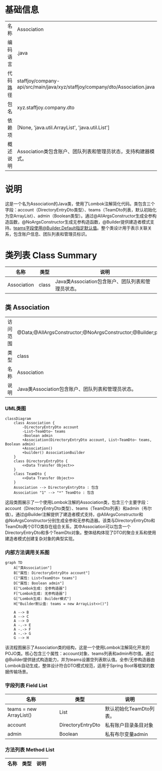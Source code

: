 # 基础信息

|      |      |
|------|------|
| 名称 | Association |
| 编码语言 | .java |
| 代码路径 | staffjoy/company-api/src/main/java/xyz/staffjoy/company/dto/Association.java |
| 包名 | xyz.staffjoy.company.dto |
| 依赖项 | [None, 'java.util.ArrayList', 'java.util.List'] |
| 概述说明 | Association类包含账户、团队列表和管理员状态，支持构建器模式。 |

# 说明

这是一个名为Association的Java类，使用了Lombok注解简化代码。类包含三个字段：account（DirectoryEntryDto类型）、teams（TeamDto列表，默认初始化为空ArrayList）、admin（Boolean类型）。通过@AllArgsConstructor生成全参构造函数，@NoArgsConstructor生成无参构造函数，@Builder提供建造者模式支持。teams字段使用@Builder.Default指定默认值。整个类设计用于表示关联关系，包含账户信息、团队列表和管理员标识。

# 类列表 Class Summary

| 名称   | 类型  | 说明 |
|-------|------|-------------|
| Association | class | Java类Association包含账户、团队列表和管理员状态。 |



## 类 Association

|      |      |
|------|------|
| 访问范围 | @Data;@AllArgsConstructor;@NoArgsConstructor;@Builder;public |
| 类型 | class |
| 名称 | Association |
| 说明 | Java类Association包含账户、团队列表和管理员状态。 |


### UML类图

```mermaid
classDiagram
    class Association {
        -DirectoryEntryDto account
        -List~TeamDto~ teams
        -Boolean admin
        +Association(DirectoryEntryDto account, List~TeamDto~ teams, Boolean admin)
        +Association()
        +builder() AssociationBuilder
    }
    class DirectoryEntryDto {
        <<Data Transfer Object>>
    }
    class TeamDto {
        <<Data Transfer Object>>
    }
    Association --> DirectoryEntryDto : 包含
    Association "1" --> "*" TeamDto : 包含
```

这段类图展示了一个使用Lombok注解的Association类，包含三个主要字段：account（DirectoryEntryDto类型）、teams（TeamDto列表）和admin（布尔值）。通过@Builder注解提供了建造者模式支持，@AllArgsConstructor和@NoArgsConstructor分别生成全参和无参构造器。该类与DirectoryEntryDto和TeamDto两个DTO类存在组合关系，其中Association可以包含一个DirectoryEntryDto和多个TeamDto对象。整体结构体现了DTO的聚合关系和使用建造者模式创建复杂对象的典型实现。


### 内部方法调用关系图

```mermaid
graph TD
    A["类Association"]
    B["属性: DirectoryEntryDto account"]
    C["属性: List<TeamDto> teams"]
    D["属性: Boolean admin"]
    E["Lombok生成: 全参构造器"]
    F["Lombok生成: 无参构造器"]
    G["Lombok生成: Builder模式"]
    H["Builder默认值: teams = new ArrayList<>()"]

    A --> B
    A --> C
    A --> D
    A -.-> E
    A -.-> F
    A -.-> G
    G --> H
```

该流程图展示了Association类的结构，这是一个使用Lombok注解简化开发的POJO类。核心包含三个属性：account对象、teams列表和admin布尔值。通过@Builder提供链式构造能力，并为teams设置空列表默认值。全参/无参构造器由Lombok自动生成，整体设计符合DTO模式规范，适用于Spring Boot等框架的数据传输场景。

### 字段列表 Field List

| 名称  | 类型  | 说明 |
|-------|-------|------|
| teams = new ArrayList<TeamDto>() | List<TeamDto> | 默认初始化TeamDto列表。 |
| account | DirectoryEntryDto | 私有账户目录条目对象 |
| admin | Boolean | 私有布尔变量admin |

### 方法列表 Method List

| 名称  | 类型  | 说明 |
|-------|-------|------|




